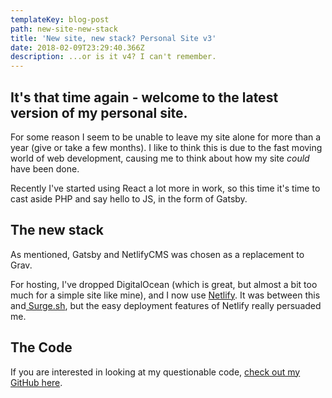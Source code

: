```yaml
---
templateKey: blog-post
path: new-site-new-stack
title: 'New site, new stack? Personal Site v3'
date: 2018-02-09T23:29:40.366Z
description: ...or is it v4? I can't remember.
---
```

## It's that time again - welcome to the latest version of my personal site.

For some reason I seem to be unable to leave my site alone for more than a year (give or take a few months). I like to think this is due to the fast moving world of web development, causing me to think about how my site _could_ have been done.

Recently I've started using React a lot more in work, so this time it's time to cast aside PHP and say hello to JS, in the form of Gatsby.

## The new stack

As mentioned, Gatsby and NetlifyCMS was chosen as a replacement to Grav.

For hosting, I've dropped DigitalOcean (which is great, but almost a bit too much for a simple site like mine), and I now use [Netlify](https://www.netlify.com). It was between this and[ Surge.sh](http://surge.sh), but the easy deployment features of Netlify really persuaded me.

## The Code

If you are interested in looking at my questionable code, [check out my GitHub here](https://github.com/dih7).
